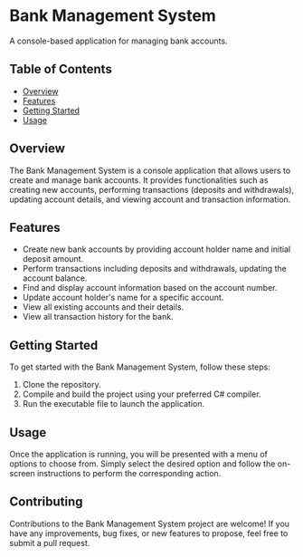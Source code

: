 # Bank Management System

A console-based application for managing bank accounts.

## Table of Contents
- [Overview](#overview)
- [Features](#features)
- [Getting Started](#getting-started)
- [Usage](#usage)

## Overview

The Bank Management System is a console application that allows users to create and manage bank accounts. It provides functionalities such as creating new accounts, performing transactions (deposits and withdrawals), updating account details, and viewing account and transaction information.

## Features

- Create new bank accounts by providing account holder name and initial deposit amount.
- Perform transactions including deposits and withdrawals, updating the account balance.
- Find and display account information based on the account number.
- Update account holder's name for a specific account.
- View all existing accounts and their details.
- View all transaction history for the bank.

## Getting Started

To get started with the Bank Management System, follow these steps:

1. Clone the repository.
2. Compile and build the project using your preferred C# compiler.
3. Run the executable file to launch the application.

## Usage

Once the application is running, you will be presented with a menu of options to choose from. Simply select the desired option and follow the on-screen instructions to perform the corresponding action.

## Contributing

Contributions to the Bank Management System project are welcome! If you have any improvements, bug fixes, or new features to propose, feel free to submit a pull request.
